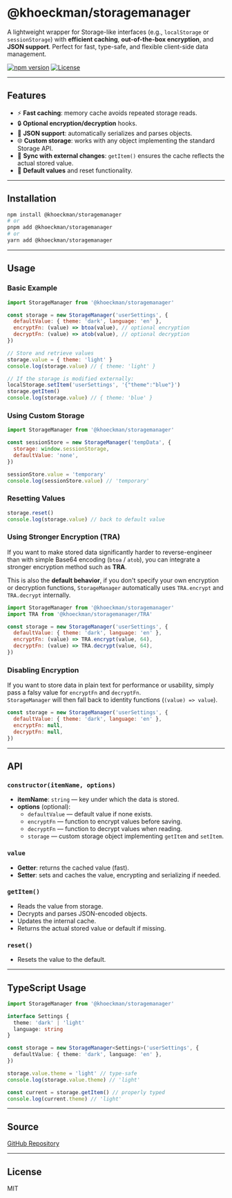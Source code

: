 # @khoeckman/storagemanager

A lightweight wrapper for Storage-like interfaces (e.g., `localStorage` or `sessionStorage`) with **efficient caching**, **out-of-the-box encryption**, and **JSON support**. Perfect for fast, type-safe, and flexible client-side data management.

[![npm version](https://img.shields.io/npm/v/@khoeckman/storagemanager.svg)](https://www.npmjs.com/package/@khoeckman/storagemanager)
[![License](https://img.shields.io/npm/l/@khoeckman/storagemanager.svg)](LICENSE)

---

## Features

- ⚡ **Fast caching**: memory cache avoids repeated storage reads.
- 🔒 **Optional encryption/decryption** hooks.
- 🧩 **JSON support**: automatically serializes and parses objects.
- 🌐 **Custom storage**: works with any object implementing the standard Storage API.
- 🔄 **Sync with external changes**: `getItem()` ensures the cache reflects the actual stored value.
- 📝 **Default values** and reset functionality.

---

## Installation

```bash
npm install @khoeckman/storagemanager
# or
pnpm add @khoeckman/storagemanager
# or
yarn add @khoeckman/storagemanager
```

---

## Usage

### Basic Example

```js
import StorageManager from '@khoeckman/storagemanager'

const storage = new StorageManager('userSettings', {
  defaultValue: { theme: 'dark', language: 'en' },
  encryptFn: (value) => btoa(value), // optional encryption
  decryptFn: (value) => atob(value), // optional decryption
})

// Store and retrieve values
storage.value = { theme: 'light' }
console.log(storage.value) // { theme: 'light' }

// If the storage is modified externally:
localStorage.setItem('userSettings', '{"theme":"blue"}')
storage.getItem()
console.log(storage.value) // { theme: 'blue' }
```

### Using Custom Storage

```js
import StorageManager from '@khoeckman/storagemanager'

const sessionStore = new StorageManager('tempData', {
  storage: window.sessionStorage,
  defaultValue: 'none',
})

sessionStore.value = 'temporary'
console.log(sessionStore.value) // 'temporary'
```

### Resetting Values

```js
storage.reset()
console.log(storage.value) // back to default value
```

### Using Stronger Encryption (TRA)

If you want to make stored data significantly harder to reverse-engineer than with simple Base64 encoding (`btoa` / `atob`), you can integrate a stronger encryption method such as **TRA**.

This is also the **default behavior**, if you don't specify your own encryption or decryption functions, `StorageManager` automatically uses `TRA.encrypt` and `TRA.decrypt` internally.

```js
import StorageManager from '@khoeckman/storagemanager'
import TRA from '@khoeckman/storagemanager/TRA'

const storage = new StorageManager('userSettings', {
  defaultValue: { theme: 'dark', language: 'en' },
  encryptFn: (value) => TRA.encrypt(value, 64),
  decryptFn: (value) => TRA.decrypt(value, 64),
})
```

### Disabling Encryption

If you want to store data in plain text for performance or usability, simply pass a falsy value for `encryptFn` and `decryptFn`.  
`StorageManager` will then fall back to identity functions (`(value) => value`).

```js
const storage = new StorageManager('userSettings', {
  defaultValue: { theme: 'dark', language: 'en' },
  encryptFn: null,
  decryptFn: null,
})
```

---

## API

### `constructor(itemName, options)`

- **itemName**: `string` — key under which the data is stored.
- **options** (optional):
  - `defaultValue` — default value if none exists.
  - `encryptFn` — function to encrypt values before saving.
  - `decryptFn` — function to decrypt values when reading.
  - `storage` — custom storage object implementing `getItem` and `setItem`.

### `value`

- **Getter**: returns the cached value (fast).
- **Setter**: sets and caches the value, encrypting and serializing if needed.

### `getItem()`

- Reads the value from storage.
- Decrypts and parses JSON-encoded objects.
- Updates the internal cache.
- Returns the actual stored value or default if missing.

### `reset()`

- Resets the value to the default.

---

## TypeScript Usage

```ts
import StorageManager from '@khoeckman/storagemanager'

interface Settings {
  theme: 'dark' | 'light'
  language: string
}

const storage = new StorageManager<Settings>('userSettings', {
  defaultValue: { theme: 'dark', language: 'en' },
})

storage.value.theme = 'light' // type-safe
console.log(storage.value.theme) // 'light'

const current = storage.getItem() // properly typed
console.log(current.theme) // 'light'
```

---

## Source

[GitHub Repository](https://github.com/Khoeckman/StorageManager)

---

## License

MIT
